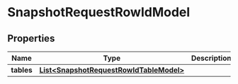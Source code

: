 
# SnapshotRequestRowIdModel

## Properties
Name | Type | Description | Notes
------------ | ------------- | ------------- | -------------
**tables** | [**List&lt;SnapshotRequestRowIdTableModel&gt;**](SnapshotRequestRowIdTableModel.md) |  | 



